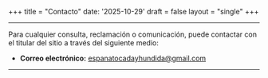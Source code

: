 +++
title = "Contacto"
date: '2025-10-29'
draft = false
layout = "single"
+++

---

Para cualquier consulta, reclamación o comunicación, puede contactar con el titular del sitio a través del siguiente medio:

* **Correo electrónico:** espanatocadayhundida@gmail.com

---

